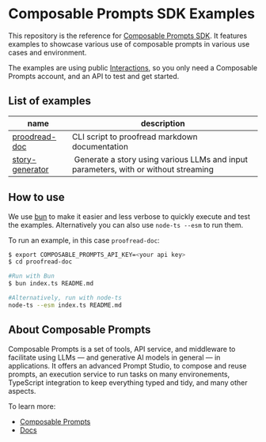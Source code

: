# Composable Prompts SDK Examples

This repository is the reference for [Composable Prompts SDK](https://docs.composableprompts.com). It features examples to showcase various use of composable prompts in various use cases and environment.

The examples are using public [Interactions](https://docs.composableprompts.com/concepts#interactions), so you only need a Composable Prompts account, and an API to test and get started.

## List of examples

| name                                 | description                                                                          |
| ------------------------------------ | ------------------------------------------------------------------------------------ |
| [proodread-doc](./proofread-doc/)    | CLI script to proofread markdown documentation                                       |
| [story-generator](./story-generator) |  Generate a story using various LLMs and input parameters, with or without streaming |

## How to use

We use [bun](https://bun.sh) to make it easier and less verbose to quickly execute and test the examples. Alternatively you can also use `node-ts --esm` to run them.

To run an example, in this case `proofread-doc`:

```bash
$ export COMPOSABLE_PROMPTS_API_KEY=<your api key>
$ cd proofread-doc

#Run with Bun
$ bun index.ts README.md

#Alternatively, run with node-ts
node-ts --esm index.ts README.md

```

## About Composable Prompts

Composable Prompts is a set of tools, API service, and middleware to facilitate using LLMs — and generative AI models in general — in applications. It offers an advanced Prompt Studio, to compose and reuse prompts, an execution service to run tasks on many environements, TypeScript integration to keep everything typed and tidy, and many other aspects.

To learn more:

-   [Composable Prompts](https://composableprompts.com)
-   [Docs](https://docs.composableprompts.com)
